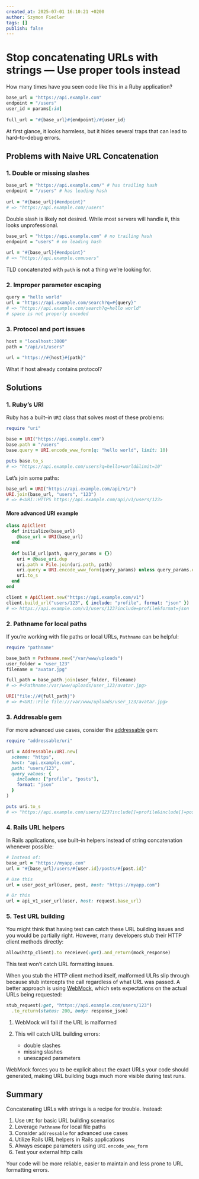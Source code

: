 ```yaml
---
created_at: 2025-07-01 16:10:21 +0200
author: Szymon Fiedler
tags: []
publish: false
---
```


# Stop concatenating URLs with strings — Use proper tools instead

How many times have you seen code like this in a Ruby application?

```ruby
base_url = "https://api.example.com"
endpoint = "/users"
user_id = params[:id]
  
full_url = "#{base_url}#{endpoint}/#{user_id}
```

At first glance, it looks harmless, but it hides several traps that can lead to hard–to–debug errors.

<!-- more -->

## Problems with Naive URL Concatenation
### 1. Double or missing slashes

```ruby
base_url = "https://api.example.com/" # has trailing hash
endpoint = "/users" # has leading hash
  
url = "#{base_url}{#endpoint}"
# => "https://api.example.com//users"
```

Double slash is likely not desired. While most servers will handle it, this looks unprofessional.

```ruby
base_url = "https://api.example.com" # no trailing hash
endpoint = "users" # no leading hash
  
url = "#{base_url}{#endpoint}"
# => "https://api.example.comusers"
```

TLD concatenated with `path` is not a thing we’re looking for.

### 2. Improper parameter escaping

```ruby
query = "hello world"
url = "https://api.example.com/search?q=#{query}"
# => "https://api.example.com/search?q=hello world"
# space is not properly encoded
```

### 3. Protocol and port issues

```ruby
host = "localhost:3000"
path = "/api/v1/users"

url = "https://#{host}#{path}"
```

What if host already contains protocol?

## Solutions
### 1. Ruby’s URI

Ruby has a built–in `URI` class that solves most of these problems:

```ruby
require "uri"

base = URI("https://api.example.com")
base.path = "/users"
base.query = URI.encode_www_form(q: "hello world", limit: 10)

puts base.to_s
# => "https://api.example.com/users?q=hello+world&limit=10"
```

Let’s join some paths:

```ruby
base_url = URI("https://api.example.com/api/v1/")
URI.join(base_url, "users", "123")
# => #<URI::HTTPS https://api.example.com/api/v1/users/123>
```

#### More advanced URI example

```ruby
class ApiClient
  def initialize(base_url)
    @base_url = URI(base_url)
  end
  
  def build_url(path, query_params = {})
    uri = @base_uri.dup
    uri.path = File.join(uri.path, path)
    uri.query = URI.encode_www_form(query_params) unless query_params.empty?
    uri.to_s
  end
end

client = ApiClient.new("https://api.example.com/v1")
client.build_url("users/123", { include: "profile", format: "json" })
# => https://api.example.com/v1/users/123?include=profile&format=json
```

### 2. Pathname for local paths

If you’re working with file paths or local URLs, `Pathname` can be helpful:

```ruby
require "pathname"

base_bath = Pathname.new("/var/www/uploads")
user_folder = "user_123"
filename = "avatar.jpg"

full_path = base_path.join(user_folder, filename)
# => #<Pathname:/var/www/uploads/user_123/avatar.jpg>

URI("file://#{full_path}")
# => #<URI::File file:///var/www/uploads/user_123/avatar.jpg>
```

### 3. Addresable gem

For more advanced use cases, consider the [addressable](https://github.com/sporkmonger/addressable) gem:

```ruby
require "addressable/uri"

uri = Addressable::URI.new(
  scheme: "https",
  host: "api.example.com",
  path: "users/123",
  query_values: {
    includes: ["profile", "posts"],
    format: "json"
  }
)

puts uri.to_s
# => "https://api.example.com/users/123?include[]=profile&include[]=posts&format=json"
```

### 4. Rails URL helpers

In Rails applications, use built–in helpers instead of string concatenation whenever possible:

```ruby
# Instead of:
base_url = "https://myapp.com"
url = "#{base_url}/users/#{user.id}/posts/#{post.id}"

# Use this
url = user_post_url(user, post, host: "https://myapp.com")

# Or this
url = api_v1_user_url(user, host: request.base_url)
```

### 5. Test URL building 

You might think that having test can catch these URL building issues and you would be partially right. However, many developers stub their HTTP client methods directly:

```ruby
allow(http_client).to receieve(:get).and_return(mock_response)
```

This test won’t catch URL formatting issues.

When you stub the HTTP client method itself, malformed ULRs slip through because stub intercepts the call regardless of what URL was passed. A better approach is using [WebMock](https://github.com/bblimke/webmock), which sets expectations on the actual URLs being requested:

```ruby
stub_request(:get, "https://api.example.com/users/123")
  .to_return(status: 200, body: response_json)
```

1. WebMock will fail if the URL is malformed
2. This will catch URL building errors:

	* double slashes
	* missing slashes
	* unescaped parameters

WebMock forces you to be explicit about the exact URLs your code should generated, making URL building bugs much more visible during test runs.

## Summary

Concatenating URLs with strings is a recipe for trouble. Instead:

1. Use `URI` for basic URL building scenarios
2. Leverage `Pathname` for local file paths
3. Consider `addressable` for advanced use cases
4. Utilize Rails URL helpers in Rails applications
5. Always escape parameters using `URI.encode_www_form`
6. Test your external http calls 

Your code will be more reliable, easier to maintain and less prone to URL formatting errors.